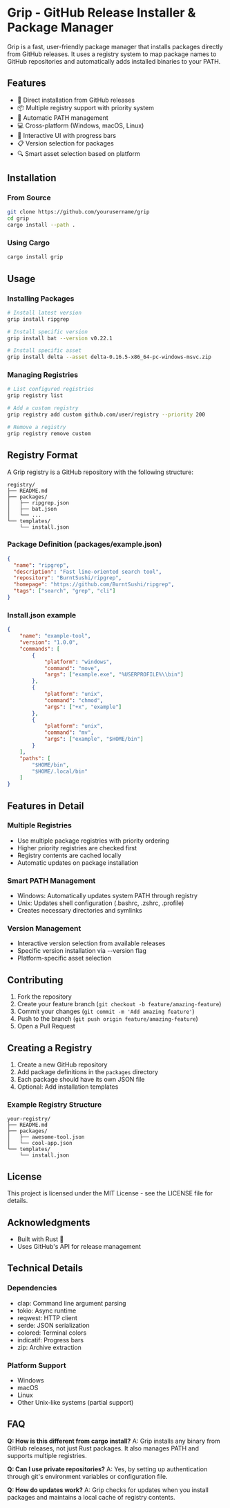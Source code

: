 # Grip - GitHub Release Installer & Package Manager

Grip is a fast, user-friendly package manager that installs packages directly from GitHub releases. It uses a registry system to map package names to GitHub repositories and automatically adds installed binaries to your PATH.

## Features

- 🚀 Direct installation from GitHub releases
- 📦 Multiple registry support with priority system
- 🔄 Automatic PATH management
- 💻 Cross-platform (Windows, macOS, Linux)
- 🎨 Interactive UI with progress bars
- 📋 Version selection for packages
- 🔍 Smart asset selection based on platform

## Installation

### From Source
```bash
git clone https://github.com/yourusername/grip
cd grip
cargo install --path .
```

### Using Cargo
```bash
cargo install grip
```

## Usage

### Installing Packages
```bash
# Install latest version
grip install ripgrep

# Install specific version
grip install bat --version v0.22.1

# Install specific asset
grip install delta --asset delta-0.16.5-x86_64-pc-windows-msvc.zip
```

### Managing Registries
```bash
# List configured registries
grip registry list

# Add a custom registry
grip registry add custom github.com/user/registry --priority 200

# Remove a registry
grip registry remove custom
```

## Registry Format

A Grip registry is a GitHub repository with the following structure:
```
registry/
├── README.md
├── packages/
│   ├── ripgrep.json
│   ├── bat.json
│   └── ...
└── templates/
    └── install.json
```

### Package Definition (packages/example.json)
```json
{
  "name": "ripgrep",
  "description": "Fast line-oriented search tool",
  "repository": "BurntSushi/ripgrep",
  "homepage": "https://github.com/BurntSushi/ripgrep",
  "tags": ["search", "grep", "cli"]
}
```

### Install.json example
```json
{
    "name": "example-tool",
    "version": "1.0.0",
    "commands": [
        {
            "platform": "windows",
            "command": "move",
            "args": ["example.exe", "%USERPROFILE%\\bin"]
        },
        {
            "platform": "unix",
            "command": "chmod",
            "args": ["+x", "example"]
        },
        {
            "platform": "unix",
            "command": "mv",
            "args": ["example", "$HOME/bin"]
        }
    ],
    "paths": [
        "$HOME/bin",
        "$HOME/.local/bin"
    ]
}
```

## Features in Detail

### Multiple Registries
- Use multiple package registries with priority ordering
- Higher priority registries are checked first
- Registry contents are cached locally
- Automatic updates on package installation

### Smart PATH Management
- Windows: Automatically updates system PATH through registry
- Unix: Updates shell configuration (.bashrc, .zshrc, .profile)
- Creates necessary directories and symlinks

### Version Management
- Interactive version selection from available releases
- Specific version installation via --version flag
- Platform-specific asset selection

## Contributing

1. Fork the repository
2. Create your feature branch (`git checkout -b feature/amazing-feature`)
3. Commit your changes (`git commit -m 'Add amazing feature'`)
4. Push to the branch (`git push origin feature/amazing-feature`)
5. Open a Pull Request

## Creating a Registry

1. Create a new GitHub repository
2. Add package definitions in the `packages` directory
3. Each package should have its own JSON file
4. Optional: Add installation templates

### Example Registry Structure
```
your-registry/
├── README.md
├── packages/
│   ├── awesome-tool.json
│   └── cool-app.json
└── templates/
    └── install.json
```

## License

This project is licensed under the MIT License - see the LICENSE file for details.

## Acknowledgments

- Built with Rust 🦀
- Uses GitHub's API for release management

## Technical Details

### Dependencies
- clap: Command line argument parsing
- tokio: Async runtime
- reqwest: HTTP client
- serde: JSON serialization
- colored: Terminal colors
- indicatif: Progress bars
- zip: Archive extraction

### Platform Support
- Windows
- macOS
- Linux
- Other Unix-like systems (partial support)

## FAQ

**Q: How is this different from cargo install?**
A: Grip installs any binary from GitHub releases, not just Rust packages. It also manages PATH and supports multiple registries.

**Q: Can I use private repositories?**
A: Yes, by setting up authentication through git's environment variables or configuration file.

**Q: How do updates work?**
A: Grip checks for updates when you install packages and maintains a local cache of registry contents.

